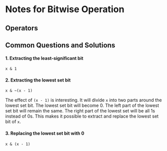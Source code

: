 # Notes for Bitwise Operation

## Operators

## Common Questions and Solutions

#### 1. Extracting the least-significant bit
`x & 1`

#### 2. Extracting the lowest set bit
`x & ~(x - 1)`

The effect of `(x - 1)` is interesting. It will divide `x` into two parts around the lowest set bit. The lowest set bit will become 0. The left part of the lowest set bit will remain the same. The right part of the lowest set will be all 1s instead of 0s. This makes it possible to extract and replace the lowest set bit of `x`.

#### 3. Replacing the lowest set bit with 0
`x & (x - 1)`

